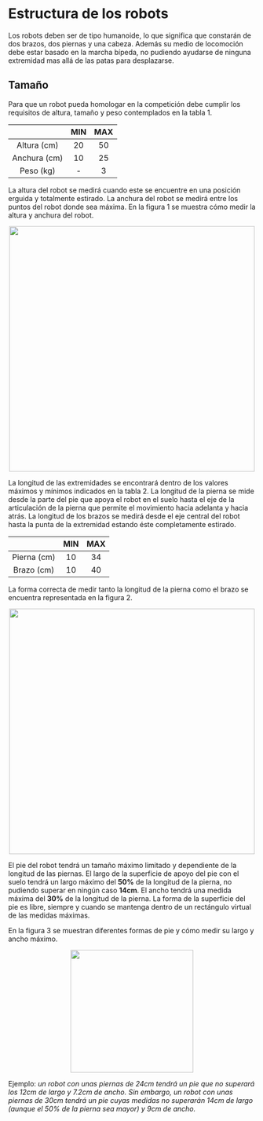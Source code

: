 # Estructura de los robots

Los robots deben ser de tipo humanoide, lo que significa que constarán de dos brazos, dos piernas y una cabeza. Además su medio de locomoción debe estar basado en la marcha bípeda, no pudiendo ayudarse de ninguna extremidad mas allá de las patas para desplazarse.

## Tamaño

Para que un robot pueda homologar en la competición debe cumplir los requisitos de altura, tamaño y peso contemplados en la tabla 1.

|              | MIN | MAX |
|:------------:|:---:|:---:|
| Altura (cm)  | 20  | 50  |
| Anchura (cm) | 10  | 25  |
| Peso (kg)    | -   | 3   |

La altura del robot se medirá cuando este se encuentre en una posición erguida y totalmente estirado. La anchura del robot se medirá entre los puntos del robot donde sea máxima. En la figura 1 se muestra cómo medir la altura y anchura del robot.

<p align="center"><img src="images/alturayanchura.png" height="500px" align = "center"></p>

La longitud de las extremidades se encontrará dentro de los valores máximos y mínimos indicados en la tabla 2. La longitud de la pierna se mide desde la parte del pie que apoya el robot en el suelo hasta el eje de la articulación de la pierna que permite el movimiento hacia adelanta y hacia atrás. La longitud de los brazos se medirá desde el eje central del robot hasta la punta de la extremidad estando éste completamente estirado.

|              | MIN | MAX |
|:------------:|:---:|:---:|
| Pierna (cm)  | 10  | 34  |
| Brazo (cm)   | 10  | 40  |

La forma correcta de medir tanto la longitud de la pierna como el brazo se encuentra representada en la figura 2.

<p align="center"><img src="images/brazoypierna.png" height="500px" align = "center"></p>

El pie del robot tendrá un tamaño máximo limitado y dependiente de la longitud de las piernas. El largo de la superficie de apoyo del pie con el suelo tendrá un largo máximo del **50%** de la longitud de la pierna, no pudiendo superar en ningún caso **14cm**. El ancho tendrá una medida máxima del **30%** de la longitud de la pierna. La forma de la superficie del pie es libre, siempre y cuando se mantenga dentro de un rectángulo virtual de las medidas máximas.

En la figura 3 se muestran diferentes formas de pie y cómo medir su largo y ancho máximo.

<p align="center"><img src="images/pies.png" height="250px" align = "center"></p>

Ejemplo: *un robot con unas piernas de 24cm tendrá un pie que no superará los 12cm de largo y 7.2cm de ancho. Sin embargo, un robot con unas piernas de 30cm tendrá un pie cuyas medidas no superarán 14cm de largo (aunque el 50% de la pierna sea mayor) y 9cm de ancho.*
